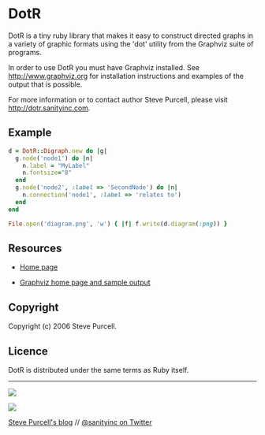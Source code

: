 # DotR

DotR is a tiny ruby library that makes it easy to construct directed
graphs in a variety of graphic formats using the 'dot' utility from
the Graphviz suite of programs.

In order to use DotR you must have Graphviz installed.
See http://www.graphviz.org for installation instructions and examples
of the output that is possible.

For more information or to contact author Steve Purcell,
please visit http://dotr.sanityinc.com.

## Example

```ruby
d = DotR::Digraph.new do |g|
  g.node('node1') do |n|
    n.label = "MyLabel"
    n.fontsize="8"
  end
  g.node('node2', :label => 'SecondNode') do |n|
    n.connection('node1', :label => 'relates to')
  end
end

File.open('diagram.png', 'w') { |f| f.write(d.diagram(:png)) }
```

## Resources

* [Home page](https://github.com/purcell/dotr)

* [Graphviz home page and sample output](http://www.graphviz.org)

## Copyright

Copyright (c) 2006 Steve Purcell.

## Licence

DotR is distributed under the same terms as Ruby itself.

<hr>

[![](http://api.coderwall.com/purcell/endorsecount.png)](http://coderwall.com/purcell)

[![](http://www.linkedin.com/img/webpromo/btn_liprofile_blue_80x15.png)](http://uk.linkedin.com/in/stevepurcell)

[Steve Purcell's blog](http://www.sanityinc.com/) // [@sanityinc on Twitter](https://twitter.com/sanityinc)
